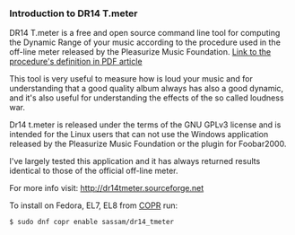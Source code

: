 ### Introduction to DR14 T.meter ###

DR14 T.meter is a free and open source command line tool for computing the Dynamic Range of your music according to the procedure used in the off-line meter released by the Pleasurize Music Foundation. [Link to the procedure's definition in PDF article](http://www.dynamicrange.de/sites/default/files/Measuring%20DR%20ENv3.pdf)

This tool is very useful to measure how is loud your music and for understanding that a good quality album always has also a good dynamic, and it's also useful for understanding the effects of the so called loudness war.

Dr14 t.meter is released under the terms of the  GNU GPLv3 license and  is intended for the Linux users that can not use the Windows application released by the Pleasurize Music Foundation or the plugin for Foobar2000.

I've largely tested this application and it has always returned results identical to those of the official off-line meter. 


For more info visit: http://dr14tmeter.sourceforge.net

To install on Fedora, EL7, EL8 from [COPR](https://copr.fedorainfracloud.org/coprs/sassam/dr14_tmeter/) run:

`$ sudo dnf copr enable sassam/dr14_tmeter`
